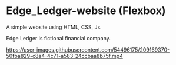 # Edge_Ledger-website (Flexbox)

A simple website using HTML, CSS, Js.

Edge Ledger is fictional financial company. 



https://user-images.githubusercontent.com/54496175/209169370-50fba829-c8a4-4c71-a583-24ccbaa8b75f.mp4

